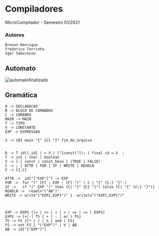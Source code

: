 # Compiladores # 

MicroCompilador - Semestre 01/2021

### Autores ###
 ```   
 Brenon Henrique 
 Frederico Terrinha
 Igor Sabarense
```



## Automato #

![automatofinalizado](https://user-images.githubusercontent.com/36987853/114118883-f7e3a980-98bf-11eb-9aaa-2df747cffc13.png)


## Gramática #
```
D -> DECLARACAO
B -> BLOCO DE COMANDOS
C -> COMANDO
MAIN -> MAIN
T -> TIPO
V -> CONSTANTE
EXP -> EXPRESSAO

S -> {D} main "{" {C} "}" fim_de_arquivo


D -> T id({,id} | = V | ["[const]"]); | final id = V  ;
T -> int | char | boolean
V -> [-] const | const_hexa | (TRUE | FALSE)
C -> ; | ATTR | FOR | IF | WRITE | READLN
F -> C{,C}

ATTR ->  id["["EXP"]"] := EXP
FOR ->  for "(" [F] ; EXP ; [F] ")" ( C | "{" {C;} "}" )
IF ->   if "(" EXP ")" then (C| "{" {C} "}") [else (C| "{" {C;} "}")]
READLN ->  readln"("AB")"
WRITE -> write"("EXP{,EXP}")" |  writeln"("EXP{,EXP}")"



EXP -> EXPS [(= | <> | < | > | <= | >= ) EXPS]
EXPS -> [+|-] TS { + | - | or ) TS}
TS -> FS {(* | / | % | and ) FS}
FS -> not FS | "("EXP")" | V | AB
AB -> id["["EXP"]"]






```



